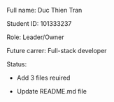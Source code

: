 Full name: Duc Thien Tran

Student ID: 101333237

Role: Leader/Owner

Future carrer: Full-stack developer

Status:

  - Add 3 files reuired

  - Update README.md file
